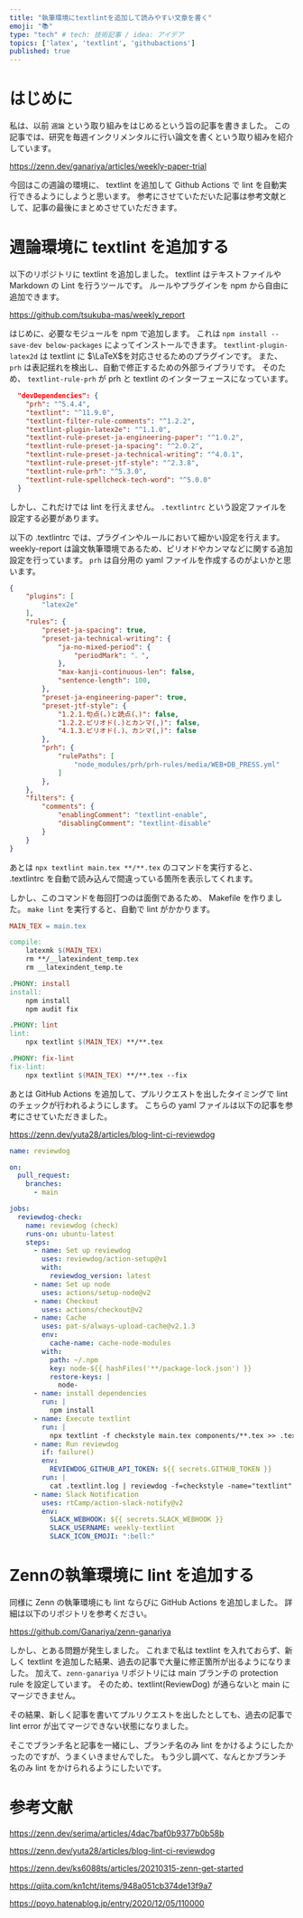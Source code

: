 ```yaml
---
title: "執筆環境にtextlintを追加して読みやすい文章を書く"
emoji: "📚"
type: "tech" # tech: 技術記事 / idea: アイデア
topics: ['latex', 'textlint', 'githubactions']
published: true
---
```


# はじめに

私は、以前 `週論` という取り組みをはじめるという旨の記事を書きました。
この記事では、研究を毎週インクリメンタルに行い論文を書くという取り組みを紹介しています。

https://zenn.dev/ganariya/articles/weekly-paper-trial

今回はこの週論の環境に、 textlint を追加して Github Actions で lint を自動実行できるようにしようと思います。
参考にさせていただいた記事は参考文献として、記事の最後にまとめさせていただきます。

# 週論環境に textlint を追加する

以下のリポジトリに textlint を追加しました。
textlint はテキストファイルや Markdown の Lint を行うツールです。
ルールやプラグインを npm から自由に追加できます。

https://github.com/tsukuba-mas/weekly_report

はじめに、必要なモジュールを npm で追加します。
これは `npm install --save-dev below-packages` によってインストールできます。
`textlint-plugin-latex2d` は textlint に $\LaTeX$を対応させるためのプラグインです。
また、 `prh` は表記揺れを検出し、自動で修正するための外部ライブラリです。
そのため、 `textlint-rule-prh` が prh と textlint のインターフェースになっています。

```json
  "devDependencies": {
    "prh": "^5.4.4",
    "textlint": "^11.9.0",
    "textlint-filter-rule-comments": "^1.2.2",
    "textlint-plugin-latex2e": "^1.1.0",
    "textlint-rule-preset-ja-engineering-paper": "^1.0.2",
    "textlint-rule-preset-ja-spacing": "^2.0.2",
    "textlint-rule-preset-ja-technical-writing": "^4.0.1",
    "textlint-rule-preset-jtf-style": "^2.3.8",
    "textlint-rule-prh": "^5.3.0",
    "textlint-rule-spellcheck-tech-word": "^5.0.0"
  }
```

しかし、これだけでは lint を行えません。
`.textlintrc` という設定ファイルを設定する必要があります。

以下の .textlintrc では、プラグインやルールにおいて細かい設定を行えます。
weekly-report は論文執筆環境であるため、ピリオドやカンマなどに関する追加設定を行っています。
`prh` は自分用の yaml ファイルを作成するのがよいかと思います。

```json
{
    "plugins": [
        "latex2e"
    ],
    "rules": {
        "preset-ja-spacing": true,
        "preset-ja-technical-writing": {
            "ja-no-mixed-period": {
                "periodMark": "．",
            },
            "max-kanji-continuous-len": false,
            "sentence-length": 100,
        },
        "preset-ja-engineering-paper": true,
        "preset-jtf-style": {
            "1.2.1.句点(。)と読点(、)": false,
            "1.2.2.ピリオド(.)とカンマ(,)": false,
            "4.1.3.ピリオド(.)、カンマ(,)": false
        },
        "prh": {
            "rulePaths": [
                "node_modules/prh/prh-rules/media/WEB+DB_PRESS.yml"
            ]
        },
    },
    "filters": {
        "comments": {
            "enablingComment": "textlint-enable",
            "disablingComment": "textlint-disable"
        }
    }
}
```

あとは `npx textlint main.tex **/**.tex` のコマンドを実行すると、 .textlintrc を自動で読み込んで間違っている箇所を表示してくれます。

しかし、このコマンドを毎回打つのは面倒であるため、 Makefile を作りました。
`make lint` を実行すると、自動で lint がかかります。

```makefile
MAIN_TEX = main.tex

compile:
	latexmk $(MAIN_TEX)
	rm **/__latexindent_temp.tex
	rm __latexindent_temp.te

.PHONY: install
install:
	npm install
	npm audit fix

.PHONY: lint
lint:
	npx textlint $(MAIN_TEX) **/**.tex

.PHONY: fix-lint
fix-lint:
	npx textlint $(MAIN_TEX) **/**.tex --fix
```

あとは GitHub Actions を追加して、プルリクエストを出したタイミングで lint のチェックが行われるようにします。
こちらの yaml ファイルは以下の記事を参考にさせていただきました。

https://zenn.dev/yuta28/articles/blog-lint-ci-reviewdog

```yaml
name: reviewdog

on:
  pull_request:
    branches:
      - main

jobs:
  reviewdog-check:
    name: reviewdog (check)
    runs-on: ubuntu-latest
    steps:
      - name: Set up reviewdog
        uses: reviewdog/action-setup@v1
        with:
          reviewdog_version: latest
      - name: Set up node
        uses: actions/setup-node@v2
      - name: Checkout
        uses: actions/checkout@v2
      - name: Cache
        uses: pat-s/always-upload-cache@v2.1.3
        env:
          cache-name: cache-node-modules
        with:
          path: ~/.npm
          key: node-${{ hashFiles('**/package-lock.json') }}
          restore-keys: |
            node-
      - name: install dependencies
        run: |
          npm install
      - name: Execute textlint
        run: |
          npx textlint -f checkstyle main.tex components/**.tex >> .textlint.log
      - name: Run reviewdog
        if: failure()
        env:
          REVIEWDOG_GITHUB_API_TOKEN: ${{ secrets.GITHUB_TOKEN }}
        run: |
          cat .textlint.log | reviewdog -f=checkstyle -name="textlint" -reporter="github-pr-review"
      - name: Slack Notification
        uses: rtCamp/action-slack-notify@v2
        env:
          SLACK_WEBHOOK: ${{ secrets.SLACK_WEBHOOK }}
          SLACK_USERNAME: weekly-textlint
          SLACK_ICON_EMOJI: ":bell:"
```

# Zennの執筆環境に lint を追加する

同様に Zenn の執筆環境にも lint ならびに GitHub Actions を追加しました。
詳細は以下のリポジトリを参考ください。

https://github.com/Ganariya/zenn-ganariya

しかし、とある問題が発生しました。
これまで私は textlint を入れておらず、新しく textlint を追加した結果、過去の記事で大量に修正箇所が出るようになりました。
加えて、`zenn-ganariya` リポジトリには main ブランチの protection rule を設定しています。
そのため、textlint(ReviewDog) が通らないと main にマージできません。

その結果、新しく記事を書いてプルリクエストを出したとしても、過去の記事で lint error が出てマージできない状態になりました。

そこでブランチ名と記事を一緒にし、ブランチ名のみ lint をかけるようにしたかったのですが、うまくいきませんでした。
もう少し調べて、なんとかブランチ名のみ lint をかけられるようにしたいです。

# 参考文献

https://zenn.dev/serima/articles/4dac7baf0b9377b0b58b

https://zenn.dev/yuta28/articles/blog-lint-ci-reviewdog

https://zenn.dev/ks6088ts/articles/20210315-zenn-get-started

https://qiita.com/kn1cht/items/948a051cb374de13f9a7

https://poyo.hatenablog.jp/entry/2020/12/05/110000